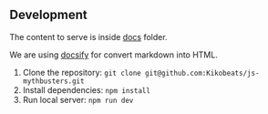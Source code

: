 ## Development

The content to serve is inside [docs](https://github.com/Kikobeats/js-mythbusters/tree/master/docs) folder.

We are using [docsify](https://docsify.js.org) for convert markdown into HTML.

1. Clone the repository: `git clone git@github.com:Kikobeats/js-mythbusters.git`
2. Install dependencies: `npm install`
3. Run local server: `npm run dev`
